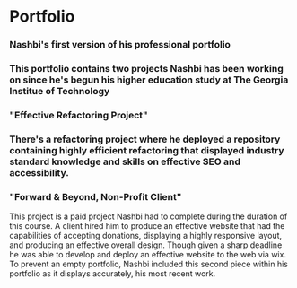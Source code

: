 # Portfolio
<h3> Nashbi's first version of his professional portfolio<h3>
      <p> This portfolio contains two projects Nashbi has been working on since he's begun his higher education study at The Georgia Institue of Technology </p>
<h3> "Effective Refactoring Project"<h3>
      <p> There's a refactoring project where he deployed a repository containing highly efficient refactoring that displayed industry standard knowledge and skills on effective SEO and accessibility. </p>

<h3> "Forward & Beyond, Non-Profit Client" </h3>
      <p> This project is a paid project Nashbi had to complete during the duration of this course. A client hired him to produce an effective website that had the capabilities of accepting donations, displaying a highly responsive layout, and producing an effective overall design. Though given a sharp deadline he was able to develop and deploy an effective website to the web via wix. To prevent an empty portfolio, Nashbi included this second piece within his portfolio as it displays accurately, his most recent work. </p> 
